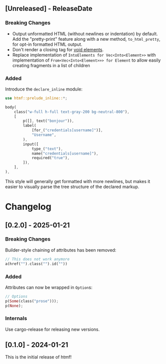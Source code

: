 <!-- next-header -->

## [Unreleased] - ReleaseDate

### Breaking Changes

- Output unformatted HTML (without newlines or indentation) by default. Add the "pretty-print" feature along with a new method, `to_html_pretty`, for opt-in formatted HTML output.
- Don't render a closing tag for [void elements](https://developer.mozilla.org/en-US/docs/Glossary/Void_element).
- Replace implementation of `IntoElements for Vec<Into<Element>>` with implementation of `From<Vec<Into<Element>>> for Element` to allow easily creating fragments in a list of children

### Added

Introduce the `declare_inline` module:

```rs
use htmf::prelude_inline::*;

body(
    class("w-full h-full text-gray-200 bg-neutral-800"),
    [
        p([], text("bonjour")),
        label(
            [for_("credentials[username]")],
            "Username",
        ),
        input([
            type_("text"),
            name("credentials[username]"),
            required("true"),
        ]),
    ],
),
```

This style will generally get formatted with more newlines, but makes it easier to visually parse the tree structure of the declared markup.

# Changelog

## [0.2.0] - 2025-01-21

### Breaking Changes

Builder-style chaining of attributes has been removed:
```rust
// This does not work anymore
a(href("").class("").id(""))
```

### Added

Attributes can now be wrapped in `Option`s:
```rust
// Options
p(Some(class("prose")));
p(None);
```

### Internals

Use cargo-release for releasing new versions.

## [0.1.0] - 2024-01-21

This is the initial release of htmf!